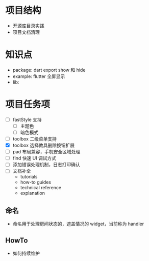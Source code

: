 # 项目结构

* 开源库目录实践
* 项目文档清理

# 知识点

* package: dart export show 和 hide
* example: flutter 全屏显示
* lib:

# 项目任务项

* [ ] fastStyle 支持
    * [ ] 主题色
    * [ ] 暗色模式

* [ ] toolbox 二级菜单支持
* [x] toolbox 选择教具删除按钮扩展
* [ ] pad 布局兼容，手机安全区域处理
* [ ] find 快速 UI 调试方式
* [ ] 添加错误处理机制，日志打印确认
* [ ] 文档补全
    * tutorials
    * how-to guides
    * technical reference
    * explanation

## 命名

* 命名用于处理房间状态的，遮盖情况的 widget，当前称为 handler

## HowTo

* 如何持续维护